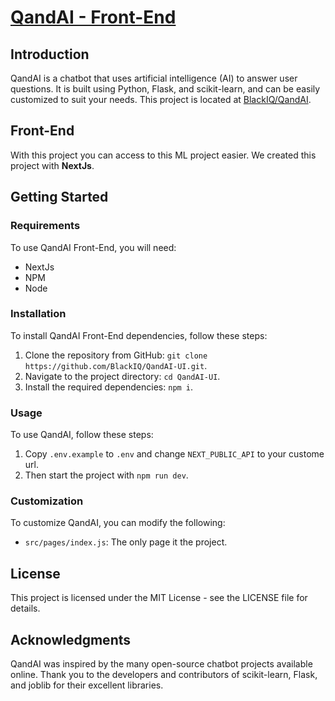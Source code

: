 # [QandAI - Front-End](https://chat.amirhossein.info)

## Introduction

QandAI is a chatbot that uses artificial intelligence (AI) to answer user questions. It is built using Python, Flask, and scikit-learn, and can be easily customized to suit your needs. This project is located at [BlackIQ/QandAI](https://github.com/BlackIQ/QandAI).

## Front-End

With this project you can access to this ML project easier. We created this project with **NextJs**.

## Getting Started

### Requirements

To use QandAI Front-End, you will need:

- NextJs
- NPM
- Node

### Installation

To install QandAI Front-End dependencies, follow these steps:

1. Clone the repository from GitHub: `git clone https://github.com/BlackIQ/QandAI-UI.git`.
2. Navigate to the project directory: `cd QandAI-UI`.
3. Install the required dependencies: `npm i`.

### Usage

To use QandAI, follow these steps:

1. Copy `.env.example` to `.env` and change `NEXT_PUBLIC_API` to your custome url.
2. Then start the project with `npm run dev`.

### Customization

To customize QandAI, you can modify the following:

- `src/pages/index.js`: The only page it the project.

## License

This project is licensed under the MIT License - see the LICENSE file for details.

## Acknowledgments

QandAI was inspired by the many open-source chatbot projects available online. Thank you to the developers and contributors of scikit-learn, Flask, and joblib for their excellent libraries.
